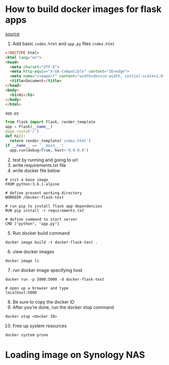 # How to build docker images for flask apps
[source](https://www.youtube.com/watch?v=wrMJoKpK2mk)

1. Add basic `index.html` and `app.py` files
`index.html`
```html
<!DOCTYPE html>
<html lang="en">
<head>
  <meta charset="UTF-8">
  <meta http-equiv="X-UA-Compatible" content="IE=edge">
  <meta name="viewport" content="width=device-width, initial-scale=1.0">
  <title>Document</title>
</head>
<body>
  <h1>Hi</h1>
</body>
</html>
```

`app.py`
```python
from flask import Flask, render_template
app = Flask(__name__)
@app.route('/')
def hi():
  return render_template('index.html')
if __name__ == '__main__':
  app.run(debug=True, host='0.0.0.0')
```

2. test by running and going to url
3. write requirements.txt file
4. write docker file below
```docker
# init a base image
FROM python:3.6.1-alpine

# define present working directory
WORKDIR /docker-flask-test

# run pip to install flask app dependencies
RUN pip install -r requirements.txt

# define command to start server
CMD ["python", "app.py"]
```

5. Run docker build command
```
docker image build -t docker-flask-test .
```

6. view docker images
```
docker image ls
```

7.  run docker image specifying host
```
docker run -p 5000:5000 -d docker-flask-test

# open up a browser and type
localhost:5000
```

8. Be sure to copy the docker ID
9. After you're done, run the docker stop command

```
docker stop <docker ID>
```

10. Free up system resources
```
docker system prune
```




# Loading image on Synology NAS

